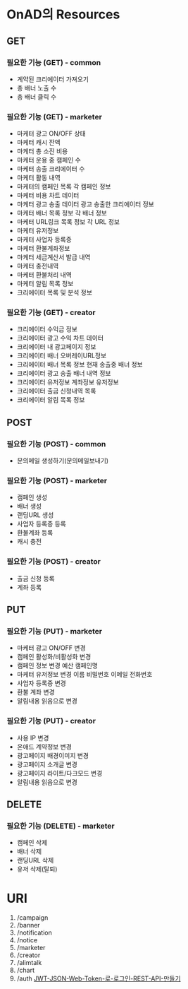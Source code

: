 # OnAD의 Resources

## GET

### 필요한 기능 (GET) - common

- 계약된 크리에이터 가져오기
- 총 배너 노출 수
- 총 배너 클릭 수

### 필요한 기능 (GET) - marketer

- 마케터 광고 ON/OFF 상태
- 마케터 캐시 잔액
- 마케터 총 소진 비용
- 마케터 운용 중 캠페인 수
- 마케터 송출 크리에이터 수
- 마케터 활동 내역
- 마케터의 캠페인 목록
  각 캠페인 정보
- 마케터 비용 차트 데이터
- 마케터 광고 송출 데이터
  광고 송출한 크리에이터 정보
- 마케터 배너 목록 정보
  각 배너 정보
- 마케터 URL링크 목록 정보
  각 URL 정보
- 마케터 유저정보
- 마케터 사업자 등록증
- 마케터 환불계좌정보
- 마케터 세금계산서 발급 내역
- 마케터 충전내역
- 마케터 환불처리 내역
- 마케터 알림 목록 정보
- 크리에이터 목록 및 분석 정보

### 필요한 기능 (GET) - creator

- 크리에이터 수익금 정보
- 크리에이터 광고 수익 차트 데이터
- 크리에이터 내 광고페이지 정보
- 크리에이터 배너 오버레이URL정보
- 크리에이터 배너 목록 정보
  현재 송출중 배너 정보
- 크리에이터 광고 송출 배너 내역 정보
- 크리에이터 유저정보
  계좌정보
  유저정보
- 크리에이터 출금 신청내역 목록
- 크리에이터 알림 목록 정보

## POST

### 필요한 기능 (POST) - common

- 문의메일 생성하기(문의메일보내기)

### 필요한 기능 (POST) - marketer

- 캠페인 생성
- 배너 생성
- 랜딩URL 생성
- 사업자 등록증 등록
- 환불계좌 등록
- 캐시 충전

### 필요한 기능 (POST) - creator

- 출금 신청 등록
- 계좌 등록

## PUT

### 필요한 기능 (PUT) - marketer

- 마케터 광고 ON/OFF 변경
- 캠페인 활성화/비활성화 변경
- 캠페인 정보 변경
  예산
  캠페인명
- 마케터 유저정보 변경
  이름
  비밀번호
  이메일
  전화번호
- 사업자 등록증 변경
- 환불 계좌 변경
- 알림내용 읽음으로 변경

### 필요한 기능 (PUT) - creator

- 사용 IP 변경
- 온애드 계약정보 변경
- 광고페이지 배경이미지 변경
- 광고페이지 소개글 변경
- 광고페이지 라이트/다크모드 변경
- 알림내용 읽음으로 변경

## DELETE

### 필요한 기능 (DELETE) - marketer

- 캠페인 삭제
- 배너 삭제
- 랜딩URL 삭제
- 유저 삭제(탈퇴)

# URI

1. /campaign
2. /banner
3. /notification
4. /notice
5. /marketer
6. /creator
7. /alimtalk
8. /chart
9. /auth
  [JWT-JSON-Web-Token-로-로그인-REST-API-만들기](https://www.a-mean-blog.com/ko/blog/Node-JS-API/_/JWT-JSON-Web-Token-%EB%A1%9C-%EB%A1%9C%EA%B7%B8%EC%9D%B8-REST-API-%EB%A7%8C%EB%93%A4%EA%B8%B0)